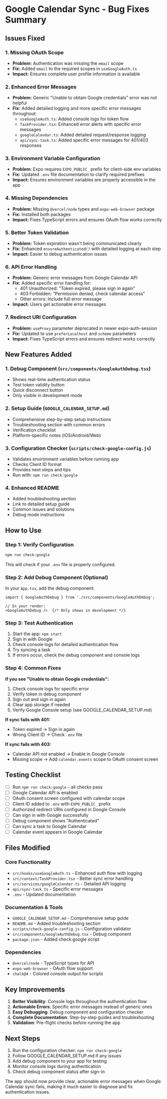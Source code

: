 # Google Calendar Sync - Bug Fixes Summary

## Issues Fixed

### 1. **Missing OAuth Scope**
- **Problem:** Authentication was missing the `email` scope
- **Fix:** Added `email` to the required scopes in `useGoogleAuth.ts`
- **Impact:** Ensures complete user profile information is available

### 2. **Enhanced Error Messages**
- **Problem:** Generic "Unable to obtain Google credentials" error was not helpful
- **Fix:** Added detailed logging and more specific error messages throughout:
  - `useGoogleAuth.ts`: Added console logs for token flow
  - `TaskProvider.tsx`: Enhanced error alerts with specific error messages
  - `googleCalendar.ts`: Added detailed request/response logging
  - `api/sync-task.ts`: Added specific error messages for 401/403 responses

### 3. **Environment Variable Configuration**
- **Problem:** Expo requires `EXPO_PUBLIC_` prefix for client-side env variables
- **Fix:** Updated `.env` file documentation to clarify required prefixes
- **Impact:** Ensures environment variables are properly accessible in the app

### 4. **Missing Dependencies**
- **Problem:** Missing `@vercel/node` types and `expo-web-browser` package
- **Fix:** Installed both packages
- **Impact:** Fixes TypeScript errors and ensures OAuth flow works correctly

### 5. **Better Token Validation**
- **Problem:** Token expiration wasn't being communicated clearly
- **Fix:** Enhanced `ensureAuthenticated()` with detailed logging at each step
- **Impact:** Easier to debug authentication issues

### 6. **API Error Handling**
- **Problem:** Generic error messages from Google Calendar API
- **Fix:** Added specific error handling for:
  - 401 Unauthorized: "Token expired, please sign in again"
  - 403 Forbidden: "Permission denied, check calendar access"
  - Other errors: Include full error message
- **Impact:** Users get actionable error messages

### 7. **Redirect URI Configuration**
- **Problem:** `useProxy` parameter deprecated in newer expo-auth-session
- **Fix:** Updated to use `preferLocalhost` and `scheme` parameters
- **Impact:** Fixes TypeScript errors and ensures redirect works correctly

## New Features Added

### 1. **Debug Component** (`src/components/GoogleAuthDebug.tsx`)
- Shows real-time authentication status
- Test token validity button
- Quick disconnect button
- Only visible in development mode

### 2. **Setup Guide** (`GOOGLE_CALENDAR_SETUP.md`)
- Comprehensive step-by-step setup instructions
- Troubleshooting section with common errors
- Verification checklist
- Platform-specific notes (iOS/Android/Web)

### 3. **Configuration Checker** (`scripts/check-google-config.js`)
- Validates environment variables before running app
- Checks Client ID format
- Provides next steps and tips
- Run with: `npm run check:google`

### 4. **Enhanced README**
- Added troubleshooting section
- Link to detailed setup guide
- Common issues and solutions
- Debug mode instructions

## How to Use

### Step 1: Verify Configuration
```bash
npm run check:google
```

This will check if your `.env` file is properly configured.

### Step 2: Add Debug Component (Optional)
In your `App.tsx`, add the debug component:

```tsx
import { GoogleAuthDebug } from './src/components/GoogleAuthDebug';

// In your render:
<GoogleAuthDebug />  {/* Only shows in development */}
```

### Step 3: Test Authentication

1. Start the app: `npm start`
2. Sign in with Google
3. Check console logs for detailed authentication flow
4. Try syncing a task
5. If errors occur, check the debug component and console logs

### Step 4: Common Fixes

**If you see "Unable to obtain Google credentials":**

1. Check console logs for specific error
2. Verify token in debug component
3. Sign out and sign in again
4. Clear app storage if needed
5. Verify Google Console setup (see GOOGLE_CALENDAR_SETUP.md)

**If sync fails with 401:**
- Token expired → Sign in again
- Wrong Client ID → Check `.env` file

**If sync fails with 403:**
- Calendar API not enabled → Enable in Google Console
- Missing scope → Add `calendar.events` scope to OAuth consent screen

## Testing Checklist

- [ ] Run `npm run check:google` - all checks pass
- [ ] Google Calendar API is enabled
- [ ] OAuth consent screen configured with calendar scope
- [ ] Client ID added to `.env` with `EXPO_PUBLIC_` prefix
- [ ] Authorized redirect URIs configured in Google Console
- [ ] Can sign in with Google successfully
- [ ] Debug component shows "Authenticated"
- [ ] Can sync a task to Google Calendar
- [ ] Calendar event appears in Google Calendar

## Files Modified

### Core Functionality
- `src/hooks/useGoogleAuth.ts` - Enhanced auth flow with logging
- `src/context/TaskProvider.tsx` - Better sync error handling
- `src/services/googleCalendar.ts` - Detailed API logging
- `api/sync-task.ts` - Specific error messages
- `.env` - Updated documentation

### Documentation & Tools
- `GOOGLE_CALENDAR_SETUP.md` - Comprehensive setup guide
- `README.md` - Added troubleshooting section
- `scripts/check-google-config.js` - Configuration validator
- `src/components/GoogleAuthDebug.tsx` - Debug component
- `package.json` - Added check:google script

### Dependencies
- `@vercel/node` - TypeScript types for API
- `expo-web-browser` - OAuth flow support
- `chalk@4` - Colored console output for scripts

## Key Improvements

1. **Better Visibility**: Console logs throughout the authentication flow
2. **Actionable Errors**: Specific error messages instead of generic ones
3. **Easy Debugging**: Debug component and configuration checker
4. **Complete Documentation**: Step-by-step guides and troubleshooting
5. **Validation**: Pre-flight checks before running the app

## Next Steps

1. Run the configuration checker: `npm run check:google`
2. Follow GOOGLE_CALENDAR_SETUP.md if any issues
3. Add debug component to your app for testing
4. Monitor console logs during authentication
5. Check debug component status after sign-in

The app should now provide clear, actionable error messages when Google Calendar sync fails, making it much easier to diagnose and fix authentication issues.
